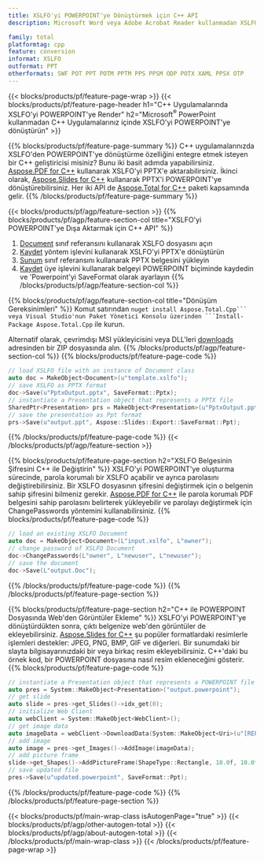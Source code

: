 ```yaml
---
title: XSLFO'yi POWERPOINT'ye Dönüştürmek için C++ API
description: Microsoft Word veya Adobe Acrobat Reader kullanmadan XSLFO'yi C++ aracılığıyla POWERPOINT'ye dönüştürün

family: total
platformtag: cpp
feature: conversion
informat: XSLFO
outformat: PPT
otherformats: SWF POT PPT POTM PPTM PPS PPSM ODP POTX XAML PPSX OTP
---
```

{{< blocks/products/pf/feature-page-wrap >}}
{{< blocks/products/pf/feature-page-header h1="C++ Uygulamalarında XSLFO'yi POWERPOINT'ye Render" h2="Microsoft<sup>&reg;</sup> PowerPoint kullanmadan C++ Uygulamalarınız içinde XSLFO'yi POWERPOINT'ye dönüştürün" >}}

{{% blocks/products/pf/feature-page-summary %}}
C++ uygulamalarınızda XSLFO'den POWERPOINT'ye dönüştürme özelliğini entegre etmek isteyen bir C++ geliştiricisi misiniz? Bunu iki basit adımda yapabilirsiniz. [Aspose.PDF for C++](https://products.aspose.com/pdf/cpp/) kullanarak XSLFO'yi PPTX'e aktarabilirsiniz. İkinci olarak, [Aspose.Slides for C++](https://products.aspose.com/slides/cpp/) kullanarak PPTX'i POWERPOINT'ye dönüştürebilirsiniz. Her iki API de [Aspose.Total for C++](https://products.aspose.com/total/cpp/) paketi kapsamında gelir. 
{{% /blocks/products/pf/feature-page-summary  %}}

{{< blocks/products/pf/agp/feature-section >}}
{{% blocks/products/pf/agp/feature-section-col title="XSLFO'yi POWERPOINT'ye Dışa Aktarmak için C++ API" %}}
1. [Document](https://reference.aspose.com/pdf/cpp/class/aspose.pdf.document) sınıf referansını kullanarak XSLFO dosyasını açın
2. [Kaydet](https://reference.aspose.com/pdf/cpp/class/aspose.pdf.document#a0184df207563187be7df37b8dbe443f6) yöntem işlevini kullanarak XSLFO'yi PPTX'e dönüştürün
3. [Sunum](https://reference.aspose.com/slides/cpp/class/aspose.slides.presentation) sınıf referansını kullanarak PPTX belgesini yükleyin
4. [Kaydet](https://reference.aspose.com/slides/cpp/class/aspose.slides.presentation#afcd59ec697bf05c10f78c3869de2ec9e) üye işlevini kullanarak belgeyi POWERPOINT biçiminde kaydedin ve 'Powerpoint'yi SaveFormat olarak ayarlayın
{{% /blocks/products/pf/agp/feature-section-col %}}

{{% blocks/products/pf/agp/feature-section-col title="Dönüşüm Gereksinimleri" %}}
Komut satırından ``nuget install Aspose.Total.Cpp``` veya Visual Studio'nun Paket Yönetici Konsolu üzerinden ```Install-Package Aspose.Total.Cpp`` ile kurun.

Alternatif olarak, çevrimdışı MSI yükleyicisini veya DLL'leri [downloads](https://releases.aspose.com/total/cpp) adresinden bir ZIP dosyasında alın.
{{% /blocks/products/pf/agp/feature-section-col %}}
{{% blocks/products/pf/feature-page-code %}}

```cpp
// load XSLFO file with an instance of Document class
auto doc = MakeObject<Document>(u"template.xslfo");
// save XSLFO as PPTX format 
doc->Save(u"PptxOutput.pptx", SaveFormat::Pptx);
// instantiate a Presentation object that represents a PPTX file
SharedPtr<Presentation> prs = MakeObject<Presentation>(u"PptxOutput.pptx");
// save the presentation as Ppt format
prs->Save(u"output.ppt", Aspose::Slides::Export::SaveFormat::Ppt);  
```


{{% /blocks/products/pf/feature-page-code %}}
{{< /blocks/products/pf/agp/feature-section >}}

{{% blocks/products/pf/feature-page-section  h2="XSLFO Belgesinin Şifresini C++ ile Değiştirin" %}}
XSLFO'yi POWERPOINT'ye oluşturma sürecinde, parola korumalı bir XSLFO açabilir ve ayrıca parolasını değiştirebilirsiniz. Bir XSLFO dosyasının şifresini değiştirmek için o belgenin sahip şifresini bilmeniz gerekir. [Aspose.PDF for C++](https://products.aspose.com/pdf/cpp/) ile parola korumalı PDF belgesini sahip parolasını belirterek yükleyebilir ve parolayı değiştirmek için ChangePasswords yöntemini kullanabilirsiniz.
{{% blocks/products/pf/feature-page-code %}}

```cpp
// load an existing XSLFO Document
auto doc = MakeObject<Document>(L"input.xslfo", L"owner");
// change password of XSLFO Document
doc->ChangePasswords(L"owner", L"newuser", L"newuser");
// save the document
doc->Save(L"output.Doc");
```

{{% /blocks/products/pf/feature-page-code  %}}
{{% /blocks/products/pf/feature-page-section %}}

{{% blocks/products/pf/feature-page-section  h2="C++ ile POWERPOINT Dosyasında Web'den Görüntüler Ekleme" %}}
XSLFO'yi POWERPOINT'ye dönüştürdükten sonra, çıktı belgenize web'den görüntüler de ekleyebilirsiniz. [Aspose.Slides for C++](https://products.aspose.com/slides/cpp/) şu popüler formatlardaki resimlerle işlemleri destekler: JPEG, PNG, BMP, GIF ve diğerleri. Bir sunumdaki bir slayta bilgisayarınızdaki bir veya birkaç resim ekleyebilirsiniz. C++'daki bu örnek kod, bir POWERPOINT dosyasına nasıl resim ekleneceğini gösterir.
{{% blocks/products/pf/feature-page-code %}}

```cpp
// instantiate a Presentation object that represents a POWERPOINT file
auto pres = System::MakeObject<Presentation>("output.powerpoint");
// get slide
auto slide = pres->get_Slides()->idx_get(0);
// initialize Web Client    
auto webClient = System::MakeObject<WebClient>();
// get image data
auto imageData = webClient->DownloadData(System::MakeObject<Uri>(u"[REPLACE WITH URL]"));
// add image
auto image = pres->get_Images()->AddImage(imageData);
// add picture frame
slide->get_Shapes()->AddPictureFrame(ShapeType::Rectangle, 10.0f, 10.0f, 100.0f, 100.0f, image);
// save updated file
pres->Save(u"updated.powerpoint", SaveFormat::Ppt);
```

{{% /blocks/products/pf/feature-page-code  %}}
{{% /blocks/products/pf/feature-page-section %}}

{{< blocks/products/pf/main-wrap-class isAutogenPage="true" >}}
{{< blocks/products/pf/agp/other-autogen-total >}}
{{< blocks/products/pf/agp/about-autogen-total >}} 
{{< /blocks/products/pf/main-wrap-class >}}
{{< /blocks/products/pf/feature-page-wrap >}}